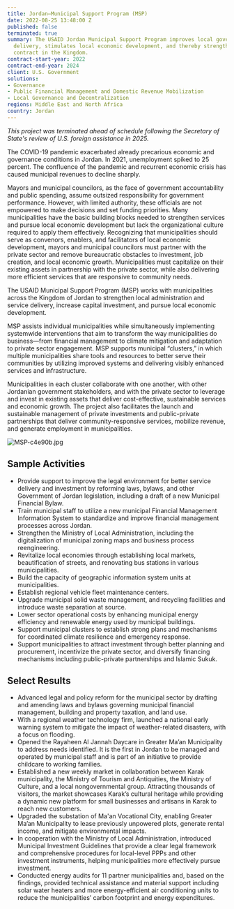 ```yaml
---
title: Jordan—Municipal Support Program (MSP)
date: 2022-08-25 13:48:00 Z
published: false
terminated: true
summary: The USAID Jordan Municipal Support Program improves local government service
  delivery, stimulates local economic development, and thereby strengthens the social
  contract in the Kingdom.
contract-start-year: 2022
contract-end-year: 2024
client: U.S. Government
solutions:
- Governance
- Public Financial Management and Domestic Revenue Mobilization
- Local Governance and Decentralization
regions: Middle East and North Africa
country: Jordan
---
```


<aside><em>This project was terminated ahead of schedule following the Secretary of State's review of U.S. foreign assistance in 2025.</em></aside>

The COVID-19 pandemic exacerbated already precarious economic and governance conditions in Jordan. In 2021, unemployment spiked to 25 percent. The confluence of the pandemic and recurrent economic crisis has caused municipal revenues to decline sharply.

Mayors and municipal councilors, as the face of government accountability and public spending, assume outsized responsibility for government performance. However, with limited authority, these officials are not empowered to make decisions and set funding priorities. Many municipalities have the basic building blocks needed to strengthen services and pursue local economic development but lack the organizational culture required to apply them effectively. Recognizing that municipalities should serve as convenors, enablers, and facilitators of local economic development, mayors and municipal councilors must partner with the private sector and remove bureaucratic obstacles to investment, job creation, and local economic growth. Municipalities must capitalize on their existing assets in partnership with the private sector, while also delivering more efficient services that are responsive to community needs.

The USAID Municipal Support Program (MSP) works with municipalities across the Kingdom of Jordan to strengthen local administration and service delivery, increase capital investment, and pursue local economic development.

MSP assists individual municipalities while simultaneously implementing systemwide interventions that aim to transform the way municipalities do business—from financial management to climate mitigation and adaptation to private sector engagement. MSP supports municipal “clusters,” in which multiple municipalities share tools and resources to better serve their communities by utilizing improved systems and delivering visibly enhanced services and infrastructure.

Municipalities in each cluster collaborate with one another, with other Jordanian government stakeholders, and with the private sector to leverage and invest in existing assets that deliver cost-effective, sustainable services and economic growth. The project also facilitates the launch and sustainable management of private investments and public-private partnerships that deliver community-responsive services, mobilize revenue, and generate employment in municipalities.

![MSP-c4e90b.jpg](/uploads/MSP-c4e90b.jpg)

## Sample Activities

* Provide support to improve the legal environment for better service delivery and investment by reforming laws, bylaws, and other Government of Jordan legislation, including a draft of a new Municipal Financial Bylaw.
* Train municipal staff to utilize a new municipal Financial Management Information System to standardize and improve financial management processes across Jordan.
* Strengthen the Ministry of Local Administration, including the digitalization of municipal zoning maps and business process reengineering.
* Revitalize local economies through establishing local markets, beautification of streets, and renovating bus stations in various municipalities.
* Build the capacity of geographic information system units at municipalities.
* Establish regional vehicle fleet maintenance centers.
* Upgrade municipal solid waste management, and recycling facilities and introduce waste separation at source.
* Lower sector operational costs by enhancing municipal energy efficiency and renewable energy used by municipal buildings.
* Support municipal clusters to establish strong plans and mechanisms for coordinated climate resilience and emergency response.
* Support municipalities to attract investment through better planning and procurement, incentivize the private sector, and diversify financing mechanisms including public-private partnerships and Islamic Sukuk.

## Select Results

* Advanced legal and policy reform for the municipal sector by drafting and amending laws and bylaws governing municipal financial management, building and property taxation, and land use.
* With a regional weather technology firm, launched a national early warning system to mitigate the impact of weather-related disasters, with a focus on flooding.
* Opened the Rayaheen Al Jannah Daycare in Greater Ma’an Municipality to address needs identified. It is the first in Jordan to be managed and operated by municipal staff and is part of an initiative to provide childcare to working families.
* Established a new weekly market in collaboration between Karak municipality, the Ministry of Tourism and Antiquities, the Ministry of Culture, and a local nongovernmental group. Attracting thousands of visitors, the market showcases Karak’s cultural heritage while providing a dynamic new platform for small businesses and artisans in Karak to reach new customers.
* Upgraded the substation of Ma'an Vocational City, enabling Greater Ma’an Municipality to lease previously unpowered plots, generate rental income, and mitigate environmental impacts.
* In cooperation with the Ministry of Local Administration, introduced Municipal Investment Guidelines that provide a clear legal framework and comprehensive procedures for local-level PPPs and other investment instruments, helping municipalities more effectively pursue investment.
* Conducted energy audits for 11 partner municipalities and, based on the findings, provided technical assistance and material support including solar water heaters and more energy-efficient air conditioning units to reduce the municipalities’ carbon footprint and energy expenditures.
